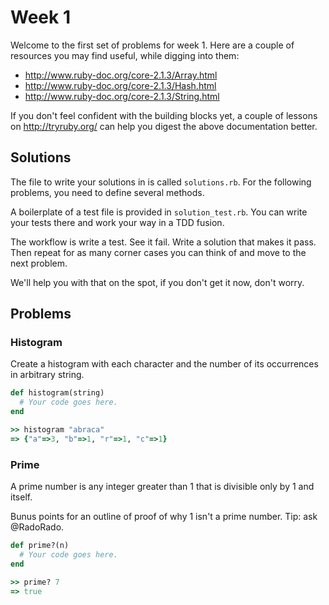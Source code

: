 # Week 1

Welcome to the first set of problems for week 1. Here are a couple of resources
you may find useful, while digging into them:

* http://www.ruby-doc.org/core-2.1.3/Array.html
* http://www.ruby-doc.org/core-2.1.3/Hash.html
* http://www.ruby-doc.org/core-2.1.3/String.html

If you don't feel confident with the building blocks yet, a couple of lessons
on http://tryruby.org/ can help you digest the above documentation better.

## Solutions

The file to write your solutions in is called `solutions.rb`. For the following
problems, you need to define several methods.

A boilerplate of a test file is provided in `solution_test.rb`. You can write
your tests there and work your way in a TDD fusion.

The workflow is write a test. See it fail. Write a solution that makes it pass.
Then repeat for as many corner cases you can think of and move to the next
problem.

We'll help you with that on the spot, if you don't get it now, don't worry.

## Problems

### Histogram

Create a histogram with each character and the number of its occurrences in
arbitrary string.

```ruby
def histogram(string)
  # Your code goes here.
end

>> histogram "abraca"
=> {"a"=>3, "b"=>1, "r"=>1, "c"=>1}
```

### Prime

A prime number is any integer greater than 1 that is divisible only by 1 and
itself.

Bunus points for an outline of proof of why 1 isn't a prime number. Tip: ask
@RadoRado.

```ruby
def prime?(n)
  # Your code goes here.
end

>> prime? 7
=> true
```
